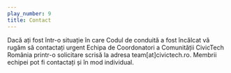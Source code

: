 ```yaml
---
play_number: 9
title: Contact
---
```

Dacă ați fost într-o situație în care Codul de conduită a fost încălcat vă rugăm să contactați urgent Echipa de Coordonatori a Comunității CivicTech România printr-o solicitare scrisă la adresa team[at]civictech.ro. Membrii echipei pot fi contactați și în mod individual.
